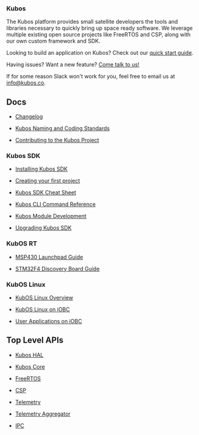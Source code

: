 ### Kubos

The Kubos platform provides small satellite developers the tools and libraries necessary to quickly bring up space ready software. We leverage multiple existing open source projects like FreeRTOS and CSP, along with our own custom framework and SDK.

Looking to build an application on Kubos? Check out our [quick start guide](docs/first-project.md).

Having issues? Want a new feature? [Come talk to us!](https://slack.kubos.co/)

If for some reason Slack won't work for you, feel free to email us at info@kubos.co.

## Docs

 - [Changelog](docs/changelog.md)

 - [Kubos Naming and Coding Standards](docs/kubos-standards.md)

 - [Contributing to the Kubos Project](docs/contribution-process.md)

### Kubos SDK

 - [Installing Kubos SDK](docs/sdk-installing.md)

 - [Creating your first project](docs/first-project.md)

 - [Kubos SDK Cheat Sheet](docs/sdk-cheatsheet.md)

 - [Kubos CLI Command Reference](docs/sdk-reference.md)

 - [Kubos Module Development](docs/kubos-development.md)

 - [Upgrading Kubos SDK](docs/sdk-upgrading.md)

### KubOS RT

 - [MSP430 Launchpad Guide](docs/msp430-launchpad-guide.md)

 - [STM32F4 Discovery Board Guide](docs/STM32F4-discovery-board-guide.md)

### KubOS Linux

 - [KubOS Linux Overview](docs/Linux_Overview.md)

 - [KubOS Linux on iOBC](docs/Linux_on_iOBC.md)

 - [User Applications on iOBC](docs/User_App_on_iOBC.md)


## Top Level APIs

 - [Kubos HAL](./kubos-hal/index.html)

 - [Kubos Core](./kubos-core/index.html)

 - [FreeRTOS](./freertos/index.html)

 - [CSP](./libcsp/index.html)

 - [Telemetry](./telemetry/index.html)

 - [Telemetry Aggregator](./telemetry-aggregator/index.html)

 - [IPC](./ipc/index.html)
